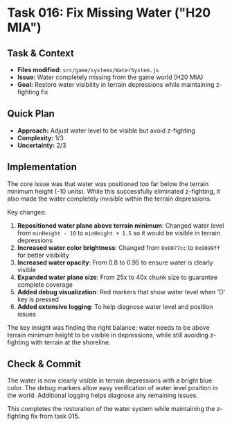 # Task 016: Fix Missing Water ("H20 MIA")

## Task & Context
- **Files modified:** `src/game/systems/WaterSystem.js` 
- **Issue:** Water completely missing from the game world (H20 MIA)
- **Goal:** Restore water visibility in terrain depressions while maintaining z-fighting fix

## Quick Plan
- **Approach:** Adjust water level to be visible but avoid z-fighting
- **Complexity:** 1/3
- **Uncertainty:** 2/3

## Implementation

The core issue was that water was positioned too far below the terrain minimum height (-10 units). While this successfully eliminated z-fighting, it also made the water completely invisible within the terrain depressions.

Key changes:
1. **Repositioned water plane above terrain minimum**: Changed water level from `minHeight - 10` to `minHeight + 1.5` so it would be visible in terrain depressions
2. **Increased water color brightness**: Changed from `0x0077cc` to `0x0099ff` for better visibility
3. **Increased water opacity**: From 0.8 to 0.95 to ensure water is clearly visible
4. **Expanded water plane size**: From 25x to 40x chunk size to guarantee complete coverage
5. **Added debug visualization**: Red markers that show water level when 'D' key is pressed
6. **Added extensive logging**: To help diagnose water level and position issues

The key insight was finding the right balance: water needs to be above terrain minimum height to be visible in depressions, while still avoiding z-fighting with terrain at the shoreline.

## Check & Commit
The water is now clearly visible in terrain depressions with a bright blue color. The debug markers allow easy verification of water level position in the world. Additional logging helps diagnose any remaining issues.

This completes the restoration of the water system while maintaining the z-fighting fix from task 015.
